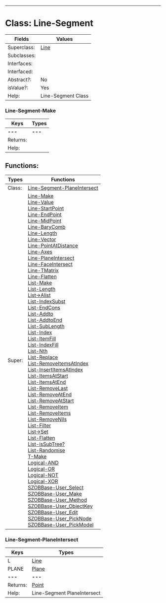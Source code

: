 ---------

# Class:	Line-Segment

| Fields | Values |
| --------- | --------- |
| Superclass: | [Line](Line.html) |
| Subclasses: |  |
| Interfaces: |  |
| Interfaced: |  |
| Abstract?: | No |
| isValue?: | Yes |
| Help: | Line-Segment Class |

### Line-Segment-Make

| Keys | Types |
| --------- | --------- |
| **---** | **---** |
| Returns: |  |
| Help: |  |


## Functions:

| Types | Functions |
| --------- | --------- |
| Class: | [Line-Segment-PlaneIntersect](#Line-Segment-PlaneIntersect) |
| Super: | [Line-Make](Line.html) <br> [Line-Value](Line.html) <br> [Line-StartPoint](Line.html) <br> [Line-EndPoint](Line.html) <br> [Line-MidPoint](Line.html) <br> [Line-BaryComb](Line.html) <br> [Line-Length](Line.html) <br> [Line-Vector](Line.html) <br> [Line-PointAtDistance](Line.html) <br> [Line-Axes](Line.html) <br> [Line-PlaneIntersect](Line.html) <br> [Line-FaceIntersect](Line.html) <br> [Line-TMatrix](Line.html) <br> [Line-Flatten](Line.html) <br> [List-Make](List.html) <br> [List-Length](List.html) <br> [List->Alist](List.html) <br> [List-IndexSubst](List.html) <br> [List-EndCons](List.html) <br> [List-Addto](List.html) <br> [List-AddtoEnd](List.html) <br> [List-SubLength](List.html) <br> [List-Index](List.html) <br> [List-ItemFill](List.html) <br> [List-IndexFill](List.html) <br> [List-Nth](List.html) <br> [List-Replace](List.html) <br> [List-RemoveItemsAtIndex](List.html) <br> [List-InsertItemsAtIndex](List.html) <br> [List-ItemsAtStart](List.html) <br> [List-ItemsAtEnd](List.html) <br> [List-RemoveLast](List.html) <br> [List-RemoveAtEnd](List.html) <br> [List-RemoveAtStart](List.html) <br> [List-RemoveItem](List.html) <br> [List-RemoveItems](List.html) <br> [List-RemoveNils](List.html) <br> [List-Filter](List.html) <br> [List->Set](List.html) <br> [List-Flatten](List.html) <br> [List-isSubTree?](List.html) <br> [List-Randomise](List.html) <br> [T-Make](T.html) <br> [Logical-AND](Logical.html) <br> [Logical-OR](Logical.html) <br> [Logical-NOT](Logical.html) <br> [Logical-XOR](Logical.html) <br> [SZOBBase-User_Select](SZOBBase.html) <br> [SZOBBase-User_Make](SZOBBase.html) <br> [SZOBBase-User_Method](SZOBBase.html) <br> [SZOBBase-User_ObjectKey](SZOBBase.html) <br> [SZOBBase-User_Edit](SZOBBase.html) <br> [SZOBBase-User_PickNode](SZOBBase.html) <br> [SZOBBase-User_PickModel](SZOBBase.html) |


### Line-Segment-PlaneIntersect

| Keys | Types |
| --------- | --------- |
| L | [Line](Line.html) |
| PLANE | [Plane](Plane.html) |
| **---** | **---** |
| Returns: | [Point](Point.html) |
| Help: | Line-Segment PlaneIntersect |

